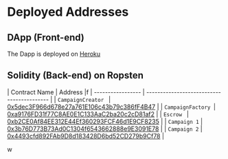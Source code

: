 # Deployed Addresses

## DApp (Front-end)

The Dapp is deployed on [Heroku](https://sparkup-alyra.herokuapp.com/)

## Solidity (Back-end) on Ropsten

| Contract Name     | Address                                    |f
| ----------------- | ------------------------------------------ |
| `CampaignCreator `   | [0x5dec3F966d678e27a761E106c43b79c386fF4B47](https://ropsten.etherscan.io/address/0x5dec3F966d678e27a761E106c43b79c386fF4B47) |
| `CampaignFactory `| [0xa9176FD31f77C8AE0E1C133AaC2ba20c2cD81af2](https://ropsten.etherscan.io/address/0xa9176FD31f77C8AE0E1C133AaC2ba20c2cD81af2) |
| `Escrow `         | [0xb2CE0Af84EE312E44Ef360293FCF46d1E9CF8235](https://ropsten.etherscan.io/address/0xb2CE0Af84EE312E44Ef360293FCF46d1E9CF8235) |
| `Campaign 1`      | [0x3b76D773B73Ad0C1304f6543662888e9E3091E78](https://ropsten.etherscan.io/address/0x3b76D773B73Ad0C1304f6543662888e9E3091E78) |
| `Campaign 2`      | [0x4493cfd892FAb9D8d183428D6bd52CD279b9Cf78](https://ropsten.etherscan.io/address/0x4493cfd892FAb9D8d183428D6bd52CD279b9Cf78) |

w
